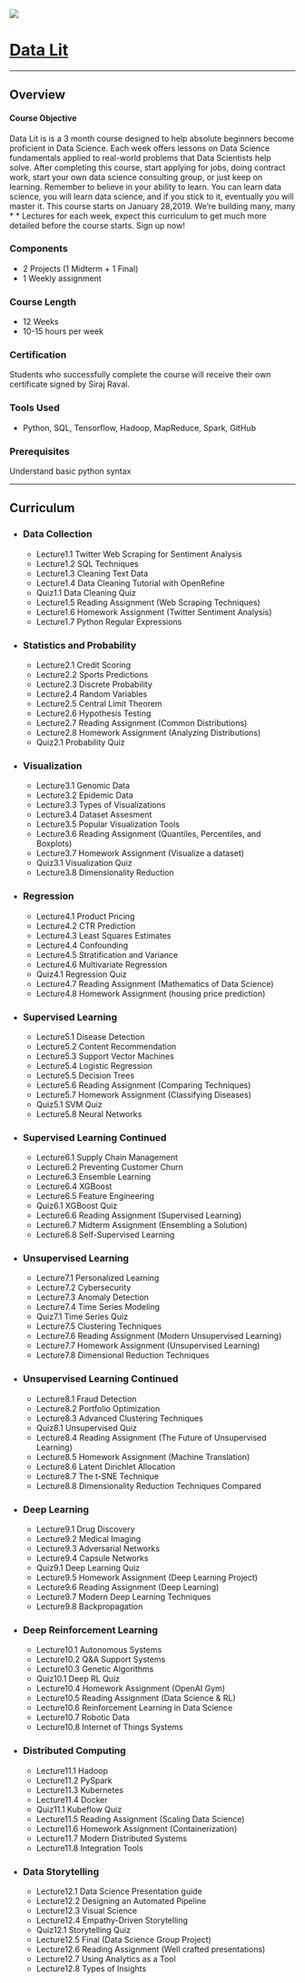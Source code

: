 ![](https://raw.githubusercontent.com/dimitreOliveira/MachineLearning/master/Courses/Data%20Lit/Data%20lit.png)
# [Data Lit](https://www.theschool.ai/courses/data-lit/)

---

## Overview

#### Course Objective

Data Lit is is a 3 month course designed to help absolute beginners become proficient in Data Science. Each week offers lessons on Data Science fundamentals applied to real-world problems that Data Scientists help solve. After completing this course, start applying for jobs, doing contract work, start your own data science consulting group, or just keep on learning. Remember to believe in your ability to learn. You can learn data science, you will learn data science, and if you stick to it, eventually you will master it. This course starts on January 28,2019.  We’re building many, many *     * Lectures for each week, expect this curriculum to get much more detailed before the course starts. Sign up now! 

### Components
* 2 Projects (1 Midterm + 1 Final)
* 1 Weekly assignment

### Course Length
* 12 Weeks
* 10-15 hours per week

### Certification
Students who successfully complete the course will receive their own certificate signed by Siraj Raval.

### Tools Used
* Python, SQL, Tensorflow, Hadoop, MapReduce, Spark, GitHub

### Prerequisites 
Understand basic python syntax

---

## Curriculum

* ### Data Collection
    * Lecture1.1 Twitter Web Scraping for Sentiment Analysis
    * Lecture1.2 SQL Techniques
    * Lecture1.3 Cleaning Text Data
    * Lecture1.4 Data Cleaning Tutorial with OpenRefine
    * Quiz1.1 Data Cleaning Quiz
    * Lecture1.5 Reading Assignment (Web Scraping Techniques)
    * Lecture1.6 Homework Assignment (Twitter Sentiment Analysis)
    * Lecture1.7 Python Regular Expressions
    
* ### Statistics and Probability
    * Lecture2.1 Credit Scoring
    * Lecture2.2 Sports Predictions
    * Lecture2.3 Discrete Probability
    * Lecture2.4 Random Variables
    * Lecture2.5 Central Limit Theorem
    * Lecture2.6 Hypothesis Testing
    * Lecture2.7 Reading Assignment (Common Distributions)
    * Lecture2.8 Homework Assignment (Analyzing Distributions)
    * Quiz2.1 Probability Quiz

* ### Visualization
    * Lecture3.1 Genomic Data
    * Lecture3.2 Epidemic Data
    * Lecture3.3 Types of Visualizations
    * Lecture3.4 Dataset Assesment
    * Lecture3.5 Popular Visualization Tools
    * Lecture3.6 Reading Assignment (Quantiles, Percentiles, and Boxplots)
    * Lecture3.7 Homework Assignment (Visualize a dataset)
    * Quiz3.1 Visualization Quiz
    * Lecture3.8 Dimensionality Reduction

* ### Regression
    * Lecture4.1 Product Pricing
    * Lecture4.2 CTR Prediction
    * Lecture4.3 Least Squares Estimates
    * Lecture4.4 Confounding
    * Lecture4.5 Stratification and Variance
    * Lecture4.6 Multivariate Regression
    * Quiz4.1 Regression Quiz
    * Lecture4.7 Reading Assignment (Mathematics of Data Science)
    * Lecture4.8 Homework Assignment (housing price prediction)

* ### Supervised Learning
    * Lecture5.1 Disease Detection
    * Lecture5.2 Content Recommendation
    * Lecture5.3 Support Vector Machines
    * Lecture5.4 Logistic Regression
    * Lecture5.5 Decision Trees
    * Lecture5.6 Reading Assignment (Comparing Techniques)
    * Lecture5.7 Homework Assignment (Classifying Diseases)
    * Quiz5.1 SVM Quiz
    * Lecture5.8 Neural Networks
    
* ### Supervised Learning Continued
    * Lecture6.1 Supply Chain Management
    * Lecture6.2 Preventing Customer Churn
    * Lecture6.3 Ensemble Learning
    * Lecture6.4 XGBoost
    * Lecture6.5 Feature Engineering
    * Quiz6.1 XGBoost Quiz
    * Lecture6.6 Reading Assignment (Supervised Learning)
    * Lecture6.7 Midterm Assignment (Ensembling a Solution)
    * Lecture6.8 Self-Supervised Learning

* ### Unsupervised Learning
    * Lecture7.1 Personalized Learning
    * Lecture7.2 Cybersecurity
    * Lecture7.3 Anomaly Detection
    * Lecture7.4 Time Series Modeling
    * Quiz7.1 Time Series Quiz
    * Lecture7.5 Clustering Techniques
    * Lecture7.6 Reading Assignment (Modern Unsupervised Learning)
    * Lecture7.7 Homework Assignment (Unsupervised Learning)
    * Lecture7.8 Dimensional Reduction Techniques

* ### Unsupervised Learning Continued
    * Lecture8.1 Fraud Detection
    * Lecture8.2 Portfolio Optimization
    * Lecture8.3 Advanced Clustering Techniques
    * Quiz8.1 Unsupervised Quiz
    * Lecture8.4 Reading Assignment (The Future of Unsupervised Learning)
    * Lecture8.5 Homework Assignment (Machine Translation)
    * Lecture8.6 Latent Dirichlet Allocation
    * Lecture8.7 The t-SNE Technique
    * Lecture8.8 Dimensionality Reduction Techniques Compared

* ### Deep Learning
    * Lecture9.1 Drug Discovery
    * Lecture9.2 Medical Imaging
    * Lecture9.3 Adversarial Networks
    * Lecture9.4 Capsule Networks
    * Quiz9.1 Deep Learning Quiz
    * Lecture9.5 Homework Assignment (Deep Learning Project)
    * Lecture9.6 Reading Assignment (Deep Learning)
    * Lecture9.7 Modern Deep Learning Techniques
    * Lecture9.8 Backpropagation

* ### Deep Reinforcement Learning
    * Lecture10.1 Autonomous Systems
    * Lecture10.2 Q&A Support Systems
    * Lecture10.3 Genetic Algorithms
    * Quiz10.1 Deep RL Quiz
    * Lecture10.4 Homework Assignment (OpenAI Gym)
    * Lecture10.5 Reading Assignment (Data Science & RL)
    * Lecture10.6 Reinforcement Learning in Data Science
    * Lecture10.7 Robotic Data
    * Lecture10.8 Internet of Things Systems

* ### Distributed Computing
    * Lecture11.1 Hadoop
    * Lecture11.2 PySpark
    * Lecture11.3 Kubernetes
    * Lecture11.4 Docker
    * Quiz11.1 Kubeflow Quiz
    * Lecture11.5 Reading Assignment (Scaling Data Science)
    * Lecture11.6 Homework Assignment (Containerization)
    * Lecture11.7 Modern Distributed Systems
    * Lecture11.8 Integration Tools

* ### Data Storytelling
    * Lecture12.1 Data Science Presentation guide
    * Lecture12.2 Designing an Automated Pipeline
    * Lecture12.3 Visual Science
    * Lecture12.4 Empathy-Driven Storytelling
    * Quiz12.1 Storytelling Quiz
    * Lecture12.5 Final (Data Science Group Project)
    * Lecture12.6 Reading Assignment (Well crafted presentations)
    * Lecture12.7 Using Analytics as a Tool
    * Lecture12.8 Types of Insights